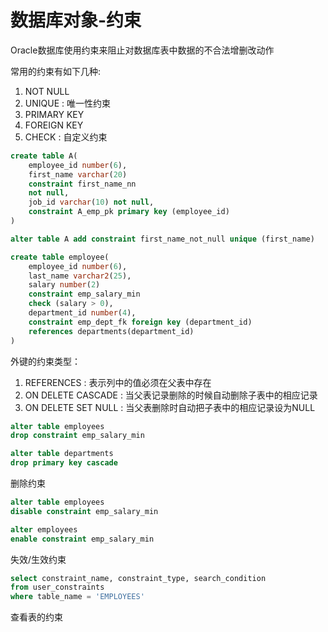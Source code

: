 # 数据库对象-约束

Oracle数据库使用约束来阻止对数据库表中数据的不合法增删改动作

常用的约束有如下几种:

1. NOT NULL
2. UNIQUE : 唯一性约束
3. PRIMARY KEY
4. FOREIGN KEY
5. CHECK : 自定义约束

```sql
create table A(
    employee_id number(6),
    first_name varchar(20)
    constraint first_name_nn
    not null,
    job_id varchar(10) not null,
    constraint A_emp_pk primary key (employee_id)
)

alter table A add constraint first_name_not_null unique (first_name)

create table employee(
    employee_id number(6),
    last_name varchar2(25),
    salary number(2)
    constraint emp_salary_min
    check (salary > 0),
    department_id number(4),
    constraint emp_dept_fk foreign key (department_id)
    references departments(department_id)
)
```

外键的约束类型：

1. REFERENCES : 表示列中的值必须在父表中存在
2. ON DELETE CASCADE : 当父表记录删除的时候自动删除子表中的相应记录
3. ON DELETE SET NULL : 当父表删除时自动把子表中的相应记录设为NULL

```sql
alter table employees
drop constraint emp_salary_min

alter table departments
drop primary key cascade
```

删除约束

```sql
alter table employees
disable constraint emp_salary_min

alter employees
enable constraint emp_salary_min
```

失效/生效约束

```sql
select constraint_name, constraint_type, search_condition
from user_constraints
where table_name = 'EMPLOYEES'
```

查看表的约束